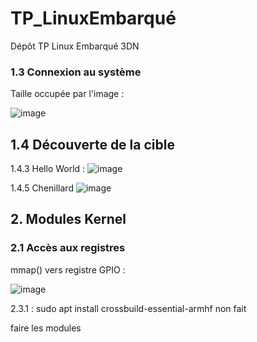 # TP_LinuxEmbarqué
Dépôt TP Linux Embarqué 3DN

### 1.3 Connexion au système
Taille occupée par l'image : 

![image](https://github.com/user-attachments/assets/f584fc46-c557-4bed-b30e-b67dec9b8056)


## 1.4 Découverte de la cible
1.4.3 Hello World :
![image](https://github.com/user-attachments/assets/c88b0bd0-28c7-4806-a167-2eebaf4a623c)


1.4.5 Chenillard
![image](https://github.com/user-attachments/assets/d4df5525-43b6-4a37-8947-cd27976f6200)

## 2. Modules Kernel

### 2.1  Accès aux registres

mmap() vers registre GPIO :

![image](https://github.com/user-attachments/assets/f3a63255-a588-49db-a36e-ea9aea82c7b3)


2.3.1 : sudo apt install crossbuild-essential-armhf non fait

faire les modules
